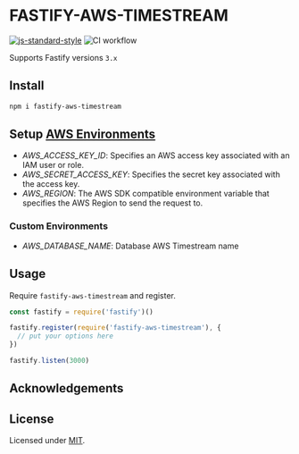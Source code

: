 # FASTIFY-AWS-TIMESTREAM

[![js-standard-style](https://img.shields.io/badge/code%20style-standard-brightgreen.svg?style=flat)](http://standardjs.com/)  ![CI workflow](https://github.com/gzileni/fastify-aws-timestream.git/workflows/CI%20workflow/badge.svg)

Supports Fastify versions `3.x`

## Install

```bash
npm i fastify-aws-timestream
```

## Setup [AWS Environments](https://docs.aws.amazon.com/cli/latest/userguide/cli-configure-envvars.html)

- *AWS_ACCESS_KEY_ID*: Specifies an AWS access key associated with an IAM user or role.
- *AWS_SECRET_ACCESS_KEY*: Specifies the secret key associated with the access key.
- *AWS_REGION*: The AWS SDK compatible environment variable that specifies the AWS Region to send the request to.

### Custom Environments

- *AWS_DATABASE_NAME*: Database AWS Timestream name

## Usage

Require `fastify-aws-timestream` and register.

```js
const fastify = require('fastify')()

fastify.register(require('fastify-aws-timestream'), {
  // put your options here
})

fastify.listen(3000)
```

## Acknowledgements

## License

Licensed under [MIT](./LICENSE).<br/> 
